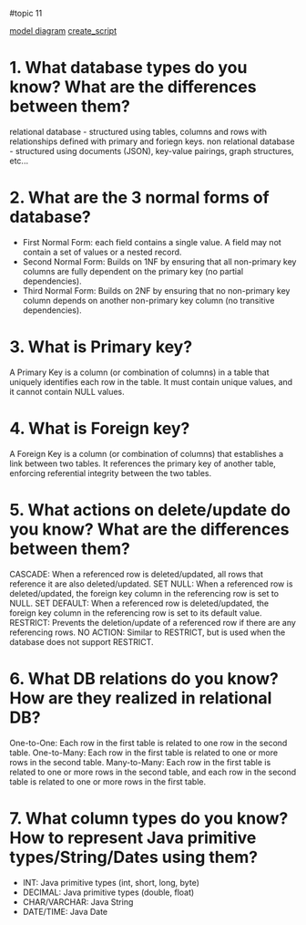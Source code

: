 #topic 11

[model diagram]()
[create_script]()

# 1. What database types do you know? What are the differences between them?
relational database - structured using tables, columns and rows with relationships defined with primary and foriegn keys.
non relational database - structured using documents (JSON), key-value pairings, graph structures, etc...
# 2. What are the 3 normal forms of database?
- First Normal Form: each field contains a single value. A field may not contain a set of values or a nested record. 
- Second Normal Form: Builds on 1NF by ensuring that all non-primary key columns are fully dependent on the primary key (no partial dependencies).
- Third Normal Form: Builds on 2NF by ensuring that no non-primary key column depends on another non-primary key column (no transitive dependencies).
# 3. What is Primary key?
A Primary Key is a column (or combination of columns) in a table that uniquely identifies each row in the table. It must contain unique values, and it cannot contain NULL values.
# 4. What is Foreign key?
A Foreign Key is a column (or combination of columns) that establishes a link between two tables. It references the primary key of another table, enforcing referential integrity between the two tables.
# 5. What actions on delete/update do you know? What are the differences between them?
CASCADE: When a referenced row is deleted/updated, all rows that reference it are also deleted/updated.
SET NULL: When a referenced row is deleted/updated, the foreign key column in the referencing row is set to NULL.
SET DEFAULT: When a referenced row is deleted/updated, the foreign key column in the referencing row is set to its default value.
RESTRICT: Prevents the deletion/update of a referenced row if there are any referencing rows.
NO ACTION: Similar to RESTRICT, but is used when the database does not support RESTRICT.

# 6. What DB relations do you know? How are they realized in relational DB?
One-to-One: Each row in the first table is related to one row in the second table.
One-to-Many: Each row in the first table is related to one or more rows in the second table.
Many-to-Many: Each row in the first table is related to one or more rows in the second table, and each row in the second table is related to one or more rows in the first table.
# 7. What column types do you know? How to represent Java primitive types/String/Dates using them?
- INT: Java primitive types (int, short, long, byte)
- DECIMAL: Java primitive types (double, float)
- CHAR/VARCHAR: Java String
- DATE/TIME: Java Date